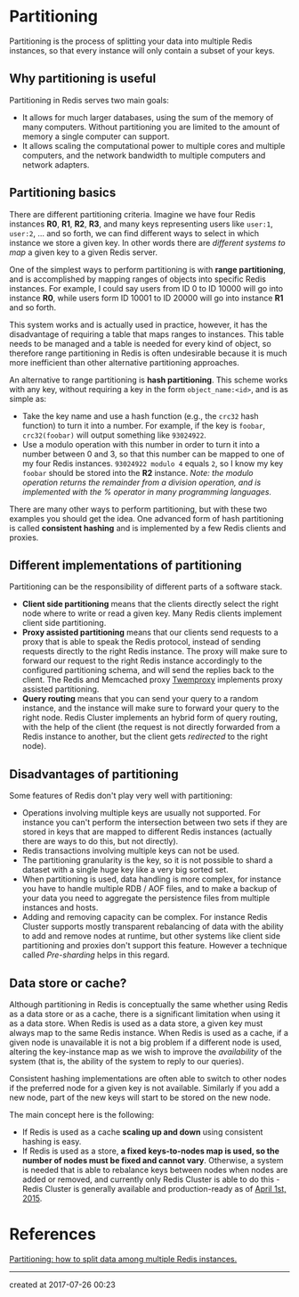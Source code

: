 # Partitioning

Partitioning is the process of splitting your data into multiple Redis instances, so that every instance will only contain a subset of your keys. 



## Why partitioning is useful

Partitioning in Redis serves two main goals:

- It allows for much larger databases, using the sum of the memory of many computers. Without partitioning you are limited to the amount of memory a single computer can support.
- It allows scaling the computational power to multiple cores and multiple computers, and the network bandwidth to multiple computers and network adapters.



## Partitioning basics

There are different partitioning criteria. Imagine we have four Redis instances **R0**, **R1**, **R2**, **R3**, and many keys representing users like `user:1`, `user:2`, ... and so forth, we can find different ways to select in which instance we store a given key. In other words there are *different systems to map* a given key to a given Redis server.

One of the simplest ways to perform partitioning is with **range partitioning**, and is accomplished by mapping ranges of objects into specific Redis instances. For example, I could say users from ID 0 to ID 10000 will go into instance **R0**, while users form ID 10001 to ID 20000 will go into instance **R1** and so forth.

This system works and is actually used in practice, however, it has the disadvantage of requiring a table that maps ranges to instances. This table needs to be managed and a table is needed for every kind of object, so therefore range partitioning in Redis is often undesirable because it is much more inefficient than other alternative partitioning approaches.

An alternative to range partitioning is **hash partitioning**. This scheme works with any key, without requiring a key in the form `object_name:<id>`, and is as simple as:

- Take the key name and use a hash function (e.g., the `crc32` hash function) to turn it into a number. For example, if the key is `foobar`, `crc32(foobar)` will output something like `93024922`.
- Use a modulo operation with this number in order to turn it into a number between 0 and 3, so that this number can be mapped to one of my four Redis instances. `93024922 modulo 4` equals `2`, so I know my key `foobar` should be stored into the **R2** instance. *Note: the modulo operation returns the remainder from a division operation, and is implemented with the % operator in many programming languages.*

There are many other ways to perform partitioning, but with these two examples you should get the idea. One advanced form of hash partitioning is called **consistent hashing** and is implemented by a few Redis clients and proxies.



## Different implementations of partitioning

Partitioning can be the responsibility of different parts of a software stack.

- **Client side partitioning** means that the clients directly select the right node where to write or read a given key. Many Redis clients implement client side partitioning.
- **Proxy assisted partitioning** means that our clients send requests to a proxy that is able to speak the Redis protocol, instead of sending requests directly to the right Redis instance. The proxy will make sure to forward our request to the right Redis instance accordingly to the configured partitioning schema, and will send the replies back to the client. The Redis and Memcached proxy [Twemproxy](https://github.com/twitter/twemproxy) implements proxy assisted partitioning.
- **Query routing** means that you can send your query to a random instance, and the instance will make sure to forward your query to the right node. Redis Cluster implements an hybrid form of query routing, with the help of the client (the request is not directly forwarded from a Redis instance to another, but the client gets *redirected* to the right node).





## Disadvantages of partitioning

Some features of Redis don't play very well with partitioning:

- Operations involving multiple keys are usually not supported. For instance you can't perform the intersection between two sets if they are stored in keys that are mapped to different Redis instances (actually there are ways to do this, but not directly).
- Redis transactions involving multiple keys can not be used.
- The partitioning granularity is the key, so it is not possible to shard a dataset with a single huge key like a very big sorted set.
- When partitioning is used, data handling is more complex, for instance you have to handle multiple RDB / AOF files, and to make a backup of your data you need to aggregate the persistence files from multiple instances and hosts.
- Adding and removing capacity can be complex. For instance Redis Cluster supports mostly transparent rebalancing of data with the ability to add and remove nodes at runtime, but other systems like client side partitioning and proxies don't support this feature. However a technique called *Pre-sharding* helps in this regard.



## Data store or cache?

Although partitioning in Redis is conceptually the same whether using Redis as a data store or as a cache, there is a significant limitation when using it as a data store. When Redis is used as a data store, a given key must always map to the same Redis instance. When Redis is used as a cache, if a given node is unavailable it is not a big problem if a different node is used, altering the key-instance map as we wish to improve the *availability* of the system (that is, the ability of the system to reply to our queries).

Consistent hashing implementations are often able to switch to other nodes if the preferred node for a given key is not available. Similarly if you add a new node, part of the new keys will start to be stored on the new node.

The main concept here is the following:

- If Redis is used as a cache **scaling up and down** using consistent hashing is easy.
- If Redis is used as a store, **a fixed keys-to-nodes map is used, so the number of nodes must be fixed and cannot vary**. Otherwise, a system is needed that is able to rebalance keys between nodes when nodes are added or removed, and currently only Redis Cluster is able to do this - Redis Cluster is generally available and production-ready as of [April 1st, 2015](https://groups.google.com/d/msg/redis-db/dO0bFyD_THQ/Uoo2GjIx6qgJ).







# References

[Partitioning: how to split data among multiple Redis instances.](https://redis.io/topics/partitioning)

---

created at 2017-07-26 00:23